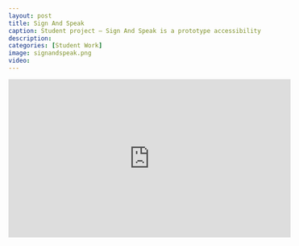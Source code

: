 ```yaml
---
layout: post
title: Sign And Speak
caption: Student project — Sign And Speak is a prototype accessibility tool that converts American Sign Language into spoken word. Creators — Jeff Andrews, Michael Carter
description:
categories: [Student Work]
image: signandspeak.png
video: 
---
```

<iframe width="560" height="315" src="https://www.youtube.com/embed/nImL_gp5A10" title="YouTube video player" frameborder="0" allow="accelerometer; autoplay; clipboard-write; encrypted-media; gyroscope; picture-in-picture; web-share" allowfullscreen></iframe>
